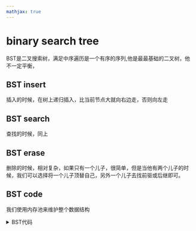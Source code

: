 ```yaml
---
mathjax: true
---
```


# binary search tree
BST是二叉搜索树，满足中序遍历是一个有序的序列,他是最最基础的二叉树，他不一定平衡，

## BST insert
插入的时候，在树上递归插入，比当前节点大就向右边走，否则向左走

## BST search
查找的时候，同上

## BST erase
删除的时候，相对复杂，如果只有一个儿子，很简单，但是当他有两个儿子的时候，我们可以选择将一个儿子顶替自己，另外一个儿子去找前驱或后继即可。

## BST code
我们使用内存池来维护整个数据结构
<details>
<summary>BST代码</summary>
{% include_code tree lang:cpp cpp/perfect/data_structure/binary_search_tree.h %}
</details>